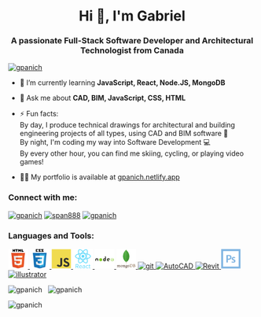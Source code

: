 <h1 align="center">Hi 👋, I'm Gabriel</h1>
<h3 align="center">A passionate Full-Stack Software Developer and Architectural Technologist from Canada</h3>

<p align="left"> <a href="https://github.com/ryo-ma/github-profile-trophy"><img src="https://github-profile-trophy.vercel.app/?username=gpanich" alt="gpanich" /></a> </p>

- 🌱 I’m currently learning **JavaScript, React, Node.JS, MongoDB**

- 💬 Ask me about **CAD, BIM, JavaScript, CSS, HTML**

- ⚡ Fun facts: 
               <br> By day, I produce technical drawings for architectural and building engineering projects of all types, using CAD and BIM software 📐
               <br> By night, I'm coding my way into Software Development 💻
               <br> By every other hour, you can find me skiing, cycling, or playing video games!

- 👨‍💻 My portfolio is available at [gpanich.netlify.app](https://gpanich.netlify.app/)

<h3 align="left">Connect with me:</h3>
<p align="left">
<a href="https://linkedin.com/in/gpanich" target="blank"><img align="center" src="https://raw.githubusercontent.com/rahuldkjain/github-profile-readme-generator/master/src/images/icons/Social/linked-in-alt.svg" alt="gpanich" height="30" width="40" /></a>
<a href="https://twitter.com/span888" target="blank"><img align="center" src="https://raw.githubusercontent.com/rahuldkjain/github-profile-readme-generator/master/src/images/icons/Social/twitter.svg" alt="span888" height="30" width="40" /></a>
<a href="https://codepen.io/gpanich" target="blank"><img align="center" src="https://raw.githubusercontent.com/rahuldkjain/github-profile-readme-generator/master/src/images/icons/Social/codepen.svg" alt="gpanich" height="30" width="40" /></a>
</p>

<h3 align="left">Languages and Tools:</h3>
<p align="left">
  <a href="https://www.w3.org/html/" target="_blank" rel="noreferrer"> <img src="https://raw.githubusercontent.com/devicons/devicon/master/icons/html5/html5-original-wordmark.svg" alt="html5" width="40" height="40"/> </a>
  <a href="https://www.w3schools.com/css/" target="_blank" rel="noreferrer"><img src="https://raw.githubusercontent.com/devicons/devicon/master/icons/css3/css3-original-wordmark.svg" alt="css3" width="40" height="40"/> </a>
  <a href="https://developer.mozilla.org/en-US/docs/Web/JavaScript" target="_blank" rel="noreferrer"> <img src="https://raw.githubusercontent.com/devicons/devicon/master/icons/javascript/javascript-original.svg" alt="javascript" width="40" height="40"/> </a>
  <a href="https://reactjs.org/" target="_blank" rel="noreferrer"> <img src="https://raw.githubusercontent.com/devicons/devicon/master/icons/react/react-original-wordmark.svg" alt="react" width="40" height="40"/> </a> 
  <a href="https://nodejs.org" target="_blank" rel="noreferrer"> <img src="https://raw.githubusercontent.com/devicons/devicon/master/icons/nodejs/nodejs-original-wordmark.svg" alt="nodejs" width="40" height="40"/> </a>
  <a href="https://www.mongodb.com/" target="_blank" rel="noreferrer"> <img src="https://raw.githubusercontent.com/devicons/devicon/master/icons/mongodb/mongodb-original-wordmark.svg" alt="mongodb" width="40" height="40"/> </a>
    <a href="https://git-scm.com/" target="_blank" rel="noreferrer"> <img src="https://www.vectorlogo.zone/logos/git-scm/git-scm-icon.svg" alt="git" width="40" height="40"/> </a>
  <a href="https://www.autodesk.ca/en/products/autocad/overview" target="_blank" rel="noreferrer"> <img src="https://imgur.com/MOy3750.png" alt="AutoCAD" width="40" height="40"/> </a>
<a href="https://www.autodesk.ca/en/products/revit/overview" target="_blank" rel="noreferrer"> <img src="https://imgur.com/kmClrTS.png" alt="Revit" width="40" height="40"/> </a>
<a href="https://www.photoshop.com/en" target="_blank" rel="noreferrer"> <img src="https://raw.githubusercontent.com/devicons/devicon/master/icons/photoshop/photoshop-line.svg" alt="photoshop" width="40" height="40"/> </a>
  <a href="https://www.adobe.com/in/products/illustrator.html" target="_blank" rel="noreferrer"> <img src="https://www.vectorlogo.zone/logos/adobe_illustrator/adobe_illustrator-icon.svg" alt="illustrator" width="40" height="40"/> </a></p>

<p>&nbsp;<img align="left" src="https://github-readme-stats.vercel.app/api?username=gpanich&show_icons=true&locale=en" alt="gpanich" /> &nbsp<img src="https://github-readme-streak-stats.herokuapp.com/?user=gpanich&" alt="gpanich" /></p>

<img align="bottom-left" src="https://github-readme-stats.vercel.app/api/top-langs?username=gpanich&show_icons=true&locale=en&layout=compact" alt="gpanich" />

<!---
gabpanich/gabpanich is a ✨ special ✨ repository because its `README.md` (this file) appears on your GitHub profile.
You can click the Preview link to take a look at your changes.
--->
